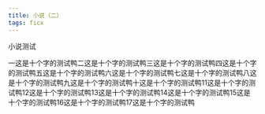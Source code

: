 ```yaml
---
title: 小说（二）
tags: ficx
---
```

小说测试

一这是十个字的测试鸭二这是十个字的测试鸭三这是十个字的测试鸭四这是十个字的测试鸭五这是十个字的测试鸭六这是十个字的测试鸭七这是十个字的测试鸭八这是十个字的测试鸭九这是十个字的测试鸭十这是十个字的测试鸭11这是十个字的测试鸭12这是十个字的测试鸭13这是十个字的测试鸭14这是十个字的测试鸭15这是十个字的测试鸭16这是十个字的测试鸭17这是十个字的测试鸭